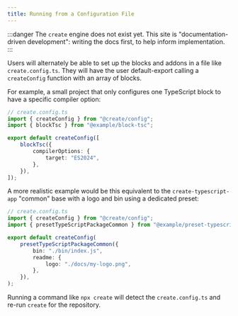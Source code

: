 ```yaml
---
title: Running from a Configuration File
---
```


:::danger
The `create` engine does not exist yet.
This site is "documentation-driven development": writing the docs first, to help inform implementation.
:::

Users will alternately be able to set up the blocks and addons in a file like `create.config.ts`.
They will have the user default-export calling a `createConfig` function with an array of blocks.

For example, a small project that only configures one TypeScript block to have a specific compiler option:

```ts
// create.config.ts
import { createConfig } from "@create/config";
import { blockTsc } from "@example/block-tsc";

export default createConfig([
	blockTsc({
		compilerOptions: {
			target: "ES2024",
		},
	}),
]);
```

A more realistic example would be this equivalent to the `create-typescript-app` "common" base with a logo and bin using a dedicated preset:

```ts
// create.config.ts
import { createConfig } from "@create/config";
import { presetTypeScriptPackageCommon } from "@example/preset-typescript-package-common";

export default createConfig(
	presetTypeScriptPackageCommon({
		bin: "./bin/index.js",
		readme: {
			logo: "./docs/my-logo.png",
		},
	}),
);
```

Running a command like `npx create` will detect the `create.config.ts` and re-run `create` for the repository.
